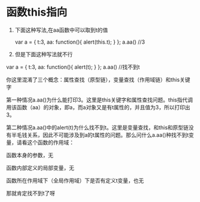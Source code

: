 # 函数this指向

1. 下面这种写法,在aa函数中可以取到t的值

      var a = {
          t:3,
          aa: function(){
            alert(this.t);
          }
      };
      a.aa()  //3

2. 但是下面这种写法就不行

var a = {
    t:3,
    aa: function(){
       alert(t);
    }
};
a.aa()  //找不到t


你这里混淆了三个概念：属性查找（原型链），变量查找（作用域链）和this关键字

第一种情况a.aa()为什么能打印3。这里是this关键字和属性查找问题。this指代调用该函数（aa）的对象，即a，而a对象又是有t属性的，并且值为3，所以打印出3。

第二种情况a.aa()中的alert(t)为什么找不到t。这里是变量查找，和this和原型链没有半毛钱关系，因此不可能涉及到a的t属性的问题。那么问什么a.aa()种找不到t变量，请看这个函数的作用域：

函数本身的参数，无

函数内部定义的局部变量，无

函数所在作用域下（全局作用域）下是否有定义t变量，也无

那就肯定找不到t了呀
